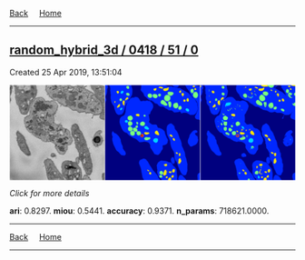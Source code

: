 
[Back](..)&nbsp;&nbsp;&nbsp;&nbsp;&nbsp;[Home](https://leapmanlab.github.io/snapshots)

---

<div class="summary"><a href="0"><h2>random_hybrid_3d / 0418 / 51 / 0</h2></a><p>Created 25 Apr 2019, 13:51:04
</p><a href="0"><img src="0/media/summary.png" align="center"></a><p>
<i>Click for more details</i>
</p></div>

**ari**: 0.8297. **miou**: 0.5441. **accuracy**: 0.9371. **n_params**: 718621.0000. 

---

[Back](..)&nbsp;&nbsp;&nbsp;&nbsp;&nbsp;[Home](https://leapmanlab.github.io/snapshots)

---
